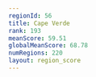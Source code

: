 ```yaml
---
regionId: 56
title: Cape Verde
rank: 193
meanScore: 59.51
globalMeanScore: 68.78
numRegions: 220
layout: region_score
---
```

